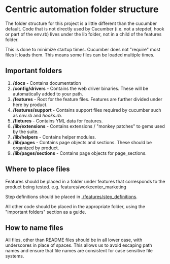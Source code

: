 # Centric automation folder structure 

The folder structure for this project is a little different than the cucumber default. Code that is not directly used by Cucumber (i.e. not a stepdef, hook or part of the env.rb) lives under the lib folder, not in a child of the features folder.

This is done to minimize startup times.  Cucumber does not "require" most files it loads them.  This means some files can be loaded multiple times.

## Important folders

1. **/docs** - Contains documentation
2. **/config/drivers** - Contains the web driver binaries.  These will be automatically added to your path.
3. **/features** - Root for the feature files.  Features are further divided under here by product.
4. **/features/support** - Contains support files required by cucumber such as _env.rb_ and _hooks.rb_.
5. **/fixtures** - Contains YML data for features.
6. **/lib/extensions** - Contains extensions / "monkey patches" to gems used by the suite.
7. **/lib/helpers** - Contains helper modules. 
8. **/lib/pages** - Contains page objects and sections.  These should be organized by product.
9. **/lib/pages/sections** - Contains page objects for page_sections.  

## Where to place files

Features should be placed in a folder under features that corresponds to the product being tested. e.g. features/workcenter_marketing

Step definitions should be placed in [./features/step_definitions](./features/step_definitions).

All other code should be placed in the appropriate folder, using the "important folders" section as a guide.

## How to name files

All files, other than README files should be in all lower case, with underscores in place of spaces. This allows us to avoid escaping path names and ensure that file names are consistent for case sensitive file systems.